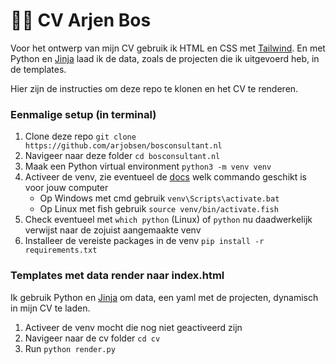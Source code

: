 # 👨‍💻️ CV Arjen Bos
Voor het ontwerp van mijn CV gebruik ik HTML en CSS met [Tailwind](https://tailwindcss.com). En met Python en [Jinja](https://jinja.palletsprojects.com/) laad ik de data, zoals de projecten die ik uitgevoerd heb, in de templates.

Hier zijn de instructies om deze repo te klonen en het CV te renderen.

### Eenmalige setup (in terminal)
1) Clone deze repo `git clone https://github.com/arjobsen/bosconsultant.nl`
1) Navigeer naar deze folder `cd bosconsultant.nl`
1) Maak een Python virtual environment `python3 -m venv venv`
1) Activeer de venv, zie eventueel de [docs](https://docs.python.org/3/library/venv.html) welk commando geschikt is voor jouw computer
    * Op Windows met cmd gebruik `venv\Scripts\activate.bat`
    * Op Linux met fish gebruik `source venv/bin/activate.fish`
1) Check eventueel met `which python` (Linux) of `python` nu daadwerkelijk verwijst naar de zojuist aangemaakte venv
1) Installeer de vereiste packages in de venv `pip install -r requirements.txt`

### Templates met data render naar index.html
Ik gebruik Python en [Jinja](https://jinja.palletsprojects.com/) om data, een yaml met de projecten, dynamisch in mijn CV te laden.
1) Activeer de venv mocht die nog niet geactiveerd zijn
1) Navigeer naar de cv folder `cd cv`
1) Run `python render.py`
